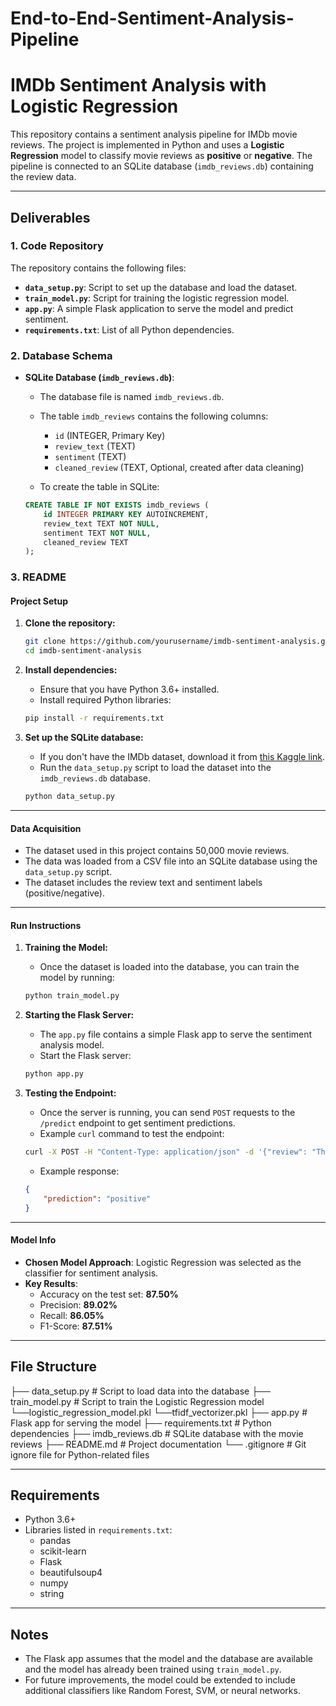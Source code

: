 # End-to-End-Sentiment-Analysis-Pipeline
# IMDb Sentiment Analysis with Logistic Regression

This repository contains a sentiment analysis pipeline for IMDb movie reviews. The project is implemented in Python and uses a **Logistic Regression** model to classify movie reviews as **positive** or **negative**. The pipeline is connected to an SQLite database (`imdb_reviews.db`) containing the review data.

---

## **Deliverables**

### 1. **Code Repository**
The repository contains the following files:

- **`data_setup.py`**: Script to set up the database and load the dataset.
- **`train_model.py`**: Script for training the logistic regression model.
- **`app.py`**: A simple Flask application to serve the model and predict sentiment.
- **`requirements.txt`**: List of all Python dependencies.

### 2. **Database Schema**

- **SQLite Database (`imdb_reviews.db`)**:
    - The database file is named `imdb_reviews.db`.
    - The table `imdb_reviews` contains the following columns:
        - `id` (INTEGER, Primary Key)
        - `review_text` (TEXT)
        - `sentiment` (TEXT)
        - `cleaned_review` (TEXT, Optional, created after data cleaning)

    - To create the table in SQLite:
    ```sql
    CREATE TABLE IF NOT EXISTS imdb_reviews (
        id INTEGER PRIMARY KEY AUTOINCREMENT,
        review_text TEXT NOT NULL,
        sentiment TEXT NOT NULL,
        cleaned_review TEXT
    );
    ```

### 3. **README**

#### **Project Setup**

1. **Clone the repository:**
    ```bash
    git clone https://github.com/yourusername/imdb-sentiment-analysis.git
    cd imdb-sentiment-analysis
    ```

2. **Install dependencies:**
    - Ensure that you have Python 3.6+ installed.
    - Install required Python libraries:
    ```bash
    pip install -r requirements.txt
    ```

3. **Set up the SQLite database:**
    - If you don't have the IMDb dataset, download it from [this Kaggle link](https://www.kaggle.com/datasets/lakshmi25npathi/imdb-dataset-of-50k-movie-reviews).
    - Run the `data_setup.py` script to load the dataset into the `imdb_reviews.db` database.
    ```bash
    python data_setup.py
    ```

---

#### **Data Acquisition**

- The dataset used in this project contains 50,000 movie reviews.
- The data was loaded from a CSV file into an SQLite database using the `data_setup.py` script.
- The dataset includes the review text and sentiment labels (positive/negative).

---

#### **Run Instructions**

1. **Training the Model:**
    - Once the dataset is loaded into the database, you can train the model by running:
    ```bash
    python train_model.py
    ```

2. **Starting the Flask Server:**
    - The `app.py` file contains a simple Flask app to serve the sentiment analysis model.
    - Start the Flask server:
    ```bash
    python app.py
    ```

3. **Testing the Endpoint:**
    - Once the server is running, you can send `POST` requests to the `/predict` endpoint to get sentiment predictions.
    - Example `curl` command to test the endpoint:
    ```bash
    curl -X POST -H "Content-Type: application/json" -d '{"review": "This movie is amazing!"}' http://127.0.0.1:5000/predict
    ```

    - Example response:
    ```json
    {
        "prediction": "positive"
    }
    ```

---

#### **Model Info**

- **Chosen Model Approach**: Logistic Regression was selected as the classifier for sentiment analysis.
- **Key Results**:
    - Accuracy on the test set: **87.50%**
    - Precision: **89.02%**
    - Recall: **86.05%**
    - F1-Score: **87.51%**

---

## **File Structure**


├── data_setup.py # Script to load data into the database 
├── train_model.py # Script to train the Logistic Regression model
└──logistic_regression_model.pkl
└──tfidf_vectorizer.pkl
├── app.py # Flask app for serving the model 
├── requirements.txt # Python dependencies 
├── imdb_reviews.db # SQLite database with the movie reviews 
├── README.md # Project documentation 
└── .gitignore # Git ignore file for Python-related files


---

## **Requirements**

- Python 3.6+
- Libraries listed in `requirements.txt`:
  - pandas
  - scikit-learn
  - Flask
  - beautifulsoup4
  - numpy
  - string

---

## **Notes**

- The Flask app assumes that the model and the database are available and the model has already been trained using `train_model.py`.
- For future improvements, the model could be extended to include additional classifiers like Random Forest, SVM, or neural networks.

